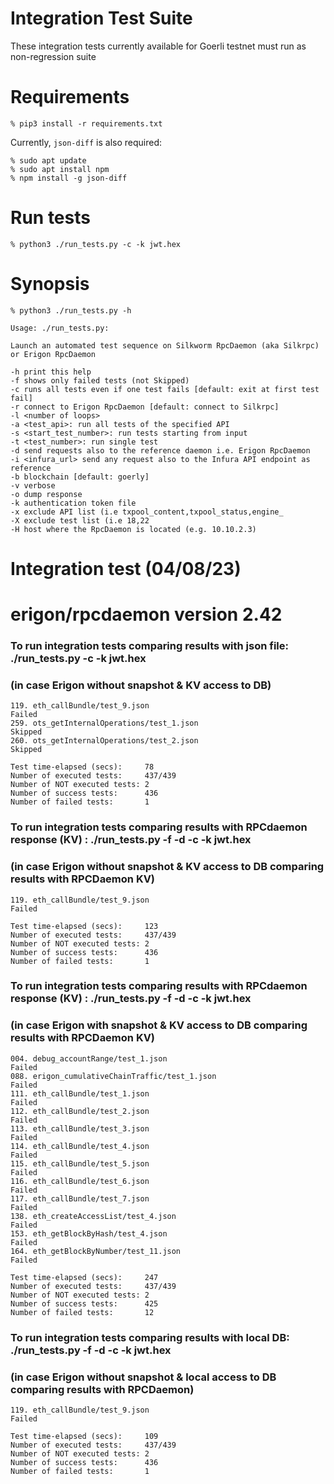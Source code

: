# Integration Test Suite

These integration tests currently available for Goerli testnet must run as non-regression suite

# Requirements

```
% pip3 install -r requirements.txt
```

Currently, `json-diff` is also required:

```
% sudo apt update
% sudo apt install npm
% npm install -g json-diff
```

# Run tests

```
% python3 ./run_tests.py -c -k jwt.hex
```

# Synopsis

```
% python3 ./run_tests.py -h

Usage: ./run_tests.py:

Launch an automated test sequence on Silkworm RpcDaemon (aka Silkrpc) or Erigon RpcDaemon

-h print this help
-f shows only failed tests (not Skipped)
-c runs all tests even if one test fails [default: exit at first test fail]
-r connect to Erigon RpcDaemon [default: connect to Silkrpc] 
-l <number of loops>
-a <test_api>: run all tests of the specified API
-s <start_test_number>: run tests starting from input
-t <test_number>: run single test
-d send requests also to the reference daemon i.e. Erigon RpcDaemon
-i <infura_url> send any request also to the Infura API endpoint as reference
-b blockchain [default: goerly]
-v verbose
-o dump response
-k authentication token file
-x exclude API list (i.e txpool_content,txpool_status,engine_
-X exclude test list (i.e 18,22
-H host where the RpcDaemon is located (e.g. 10.10.2.3)
```

# Integration test (04/08/23)
# erigon/rpcdaemon version 2.42 

### To run integration tests comparing results with json file: ./run_tests.py -c -k jwt.hex
### (in case Erigon without snapshot & KV access to DB)

```
119. eth_callBundle/test_9.json                                   Failed
259. ots_getInternalOperations/test_1.json                        Skipped
260. ots_getInternalOperations/test_2.json                        Skipped
                                                                                    
Test time-elapsed (secs):     78
Number of executed tests:     437/439
Number of NOT executed tests: 2
Number of success tests:      436
Number of failed tests:       1
```


### To run integration tests comparing results with RPCdaemon response (KV) : ./run_tests.py -f -d -c -k jwt.hex
### (in case Erigon without snapshot & KV access to DB comparing results with RPCDaemon KV)
```
119. eth_callBundle/test_9.json                                   Failed

Test time-elapsed (secs):     123
Number of executed tests:     437/439
Number of NOT executed tests: 2
Number of success tests:      436
Number of failed tests:       1
```

### To run integration tests comparing results with RPCdaemon response (KV) : ./run_tests.py -f -d -c -k jwt.hex
### (in case Erigon with snapshot & KV access to DB comparing results with RPCDaemon KV)
```
004. debug_accountRange/test_1.json                               Failed
088. erigon_cumulativeChainTraffic/test_1.json                    Failed
111. eth_callBundle/test_1.json                                   Failed
112. eth_callBundle/test_2.json                                   Failed
113. eth_callBundle/test_3.json                                   Failed
114. eth_callBundle/test_4.json                                   Failed
115. eth_callBundle/test_5.json                                   Failed
116. eth_callBundle/test_6.json                                   Failed
117. eth_callBundle/test_7.json                                   Failed
138. eth_createAccessList/test_4.json                             Failed
153. eth_getBlockByHash/test_4.json                               Failed
164. eth_getBlockByNumber/test_11.json                            Failed

Test time-elapsed (secs):     247
Number of executed tests:     437/439
Number of NOT executed tests: 2
Number of success tests:      425
Number of failed tests:       12
```


### To run integration tests comparing results with local DB: ./run_tests.py -f -d -c -k jwt.hex
### (in case Erigon without snapshot & local access to DB comparing results with RPCDaemon)
```
119. eth_callBundle/test_9.json                                   Failed

Test time-elapsed (secs):     109
Number of executed tests:     437/439
Number of NOT executed tests: 2
Number of success tests:      436
Number of failed tests:       1
```


